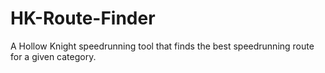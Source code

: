 # HK-Route-Finder
A Hollow Knight speedrunning tool that finds the best speedrunning route for a given category.

